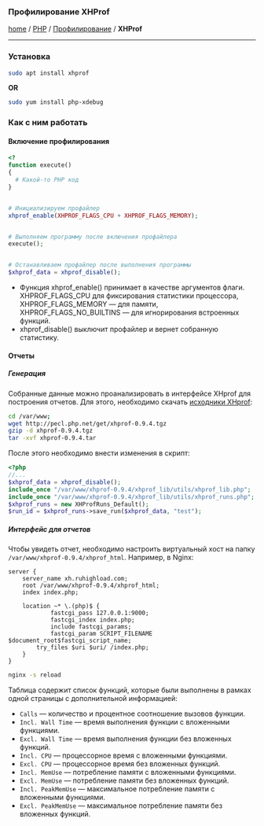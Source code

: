 ### Профилирование XHProf
[home][go-home] / [PHP][go-php] / [Профилирование][go-profiling] / **XHProf**

---

### Установка

```bash
sudo apt install xhprof
```

**OR**

```bash
sudo yum install php-xdebug
```

### Как с ним работать

#### Включение профилирования

```php
<?
function execute()
{
  # Какой-то PHP код
}


# Инициализируем профайлер
xhprof_enable(XHPROF_FLAGS_CPU + XHPROF_FLAGS_MEMORY);


# Выполняем программу после включения профайлера
execute();


# Останавливаем профайлер после выполнения программы
$xhprof_data = xhprof_disable();
```

- Функция xhprof_enable() принимает в качестве аргументов флаги. XHPROF_FLAGS_CPU для фиксирования статистики процессора, XHPROF_FLAGS_MEMORY — для памяти, XHPROF_FLAGS_NO_BUILTINS — для игнорирования встроенных функций.
- xhprof_disable() выключит профайлер и вернет собранную статистику.

#### Отчеты

##### Генерация

Собранные данные можно проанализировать в интерфейсе XHprof для построения отчетов. Для этого, необходимо скачать [исходники XHprof](http://pecl.php.net/package/xhprof):

```bash
cd /var/www;
wget http://pecl.php.net/get/xhprof-0.9.4.tgz
gzip -d xhprof-0.9.4.tgz
tar -xvf xhprof-0.9.4.tar
```

После этого необходимо внести изменения в скрипт:

```php
<?php
//...
$xhprof_data = xhprof_disable();
include_once "/var/www/xhprof-0.9.4/xhprof_lib/utils/xhprof_lib.php";
include_once "/var/www/xhprof-0.9.4/xhprof_lib/utils/xhprof_runs.php";
$xhprof_runs = new XHProfRuns_Default();
$run_id = $xhprof_runs->save_run($xhprof_data, "test");
```

##### Интерфейс для отчетов

Чтобы увидеть отчет, необходимо настроить виртуальный хост на папку `/var/www/xhprof-0.9.4/xhprof_html`. Например, в Nginx:

```apacheconfig
server {
	server_name xh.ruhighload.com;
	root /var/www/xhprof-0.9.4/xhprof_html;
	index index.php;

	location ~* \.(php)$ {
        	fastcgi_pass 127.0.0.1:9000;
	        fastcgi_index index.php;
        	include fastcgi_params;
        	fastcgi_param SCRIPT_FILENAME $document_root$fastcgi_script_name;
		try_files $uri $uri/ /index.php;
	}
}
```

```bash
nginx -s reload
```


Таблица содержит список функций, которые были выполнены в рамках одной страницы с дополнительной информацией:

- `Calls` — количество и процентное соотношение вызовов функции.
- `Incl. Wall Time` — время выполнения функции с вложенными функциями.
- `Excl. Wall Time` — время выполнения функции без вложенных функций.
- `Incl. CPU` — процессорное время с вложенными функциями.
- `Excl. CPU` — процессорное время без вложенных функций.
- `Incl. MemUse` — потребление памяти с вложенными функциями.
- `Excl. MemUse` — потребление памяти без вложенных функций.
- `Incl. PeakMemUse` — максимальное потребление памяти с вложенными функциями.
- `Excl. PeakMemUse` — максимальное потребление памяти без вложенных функций.

[go-profiling]: ./index.md
[go-home]: ../../index.md
[go-php]: ../index.md
